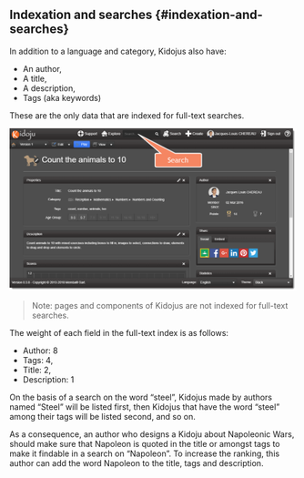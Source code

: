 ## Indexation and searches {#indexation-and-searches}

In addition to a language and category, Kidojus also have:

* An author,
* A title,
* A description,
* Tags \(aka keywords\)

These are the only data that are indexed for full-text searches.

![](/assets/Web_Concepts_Indexation_And_Searches_01.png)

> Note: pages and components of Kidojus are not indexed for full-text searches.

The weight of each field in the full-text index is as follows:

* Author: 8
* Tags: 4,
* Title: 2,
* Description: 1

On the basis of a search on the word “steel”, Kidojus made by authors named “Steel” will be listed first, then Kidojus that have the word “steel” among their tags will be listed second, and so on.

As a consequence, an author who designs a Kidoju about Napoleonic Wars, should make sure that Napoleon is quoted in the title or amongst tags to make it findable in a search on “Napoleon”. To increase the ranking, this author can add the word Napoleon to the title, tags and description.


